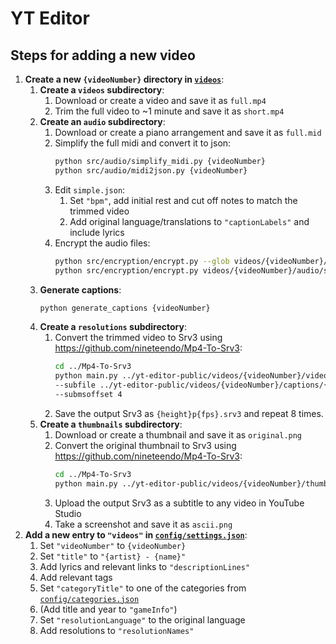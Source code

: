 # YT Editor

## Steps for adding a new video

1. **Create a new `{videoNumber}` directory in [`videos`](videos)**:
    1. **Create a `videos` subdirectory**:
        1. Download or create a video and save it as `full.mp4`
        2. Trim the full video to ~1 minute and save it as `short.mp4`
    2. **Create an `audio` subdirectory**:
        1. Download or create a piano arrangement and save it as `full.mid`
        2. Simplify the full midi and convert it to json:
            ```bash
            python src/audio/simplify_midi.py {videoNumber}
            python src/audio/midi2json.py {videoNumber}
            ```
        3. Edit `simple.json`:
            1. Set `"bpm"`, add initial rest and cut off notes to match the trimmed video
            2. Add original language/translations to `"captionLabels"` and include lyrics
        4. Encrypt the audio files:
            ```bash
            python src/encryption/encrypt.py --glob videos/{videoNumber}/audio/*.mid
            python src/encryption/encrypt.py videos/{videoNumber}/audio/simple.json
            ```
    3. **Generate captions**:
        ```bash
        python generate_captions {videoNumber}
        ```
    4. **Create a `resolutions` subdirectory**:
        1. Convert the trimmed video to Srv3 using https://github.com/nineteendo/Mp4-To-Srv3:
            ```bash
            cd ../Mp4-To-Srv3
            python main.py ../yt-editor-public/videos/{videoNumber}/videos/short.mp4 {rows} \
            --subfile ../yt-editor-public/videos/{videoNumber}/captions/{languages}.srt \
            --submsoffset 4
            ```
        2. Save the output Srv3 as `{height}p{fps}.srv3` and repeat 8 times.
    5. **Create a `thumbnails` subdirectory**:
        1. Download or create a thumbnail and save it as `original.png`
        2. Convert the original thumbnail to Srv3 using https://github.com/nineteendo/Mp4-To-Srv3:
            ```bash
            cd ../Mp4-To-Srv3
            python main.py ../yt-editor-public/videos/{videoNumber}/thumbnails/original.png {rows}
            ```
        3. Upload the output Srv3 as a subtitle to any video in YouTube Studio
        4. Take a screenshot and save it as `ascii.png`
2. **Add a new entry to `"videos"` in [`config/settings.json`](config/settings.json)**:
    1. Set `"videoNumber"` to `{videoNumber}`
    2. Set `"title"` to `"{artist} - {name}"`
    3. Add lyrics and relevant links to `"descriptionLines"`
    4. Add relevant tags
    5. Set `"categoryTitle"` to one of the categories from [`config/categories.json`](config/categories.json)
    6. (Add title and year to `"gameInfo"`)
    7. Set `"resolutionLanguage"` to the original language
    8. Add resolutions to `"resolutionNames"`